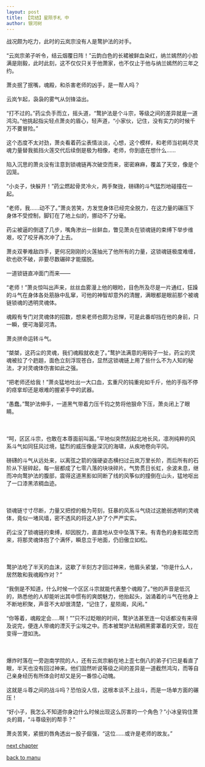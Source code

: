 ```yaml
---
layout: post
title: 【完结】星陨手札 中
author: 银河树
---
```




战况颇为吃力，此时的云岚宗没有人是鹜护法的对手。<br><br>“云岚宗弟子听令，结云烟覆日阵！”云韵白色的长裙被鲜血染红，纳兰嫣然的小脸满是刚毅，此时此刻，这不仅仅只关于他萧家，也不仅止于他与纳兰嫣然的三年之约。<br><br>萧炎抿了抿嘴，魂殿，和杀害老师的凶手，是一帮人吗？<br><br>云岚乍起，袅袅的雾气从剑锋溢出。<br><br>“打不过的。”药尘负手而立，摇头道，“鹜护法是个斗宗，等级之间的差异就是一道鸿沟。”他挑起指尖轻点萧炎的眉心，轻声道，“小家伙，记住，没有实力的时候千万不要冒险。”<br><br>这个态度不太对劲，萧炎看着药尘表情淡淡，心想，这个模样，和老师当初耗尽灵魂力量替我抵挡火莲交代后续倒是极为相像，老师，你到底在想什么……<br><br>陷入沉思的萧炎没有注意到锁魂链再次破空而来，密密麻麻，覆盖了天空，像是个囚笼。<br><br>“小炎子，快躲开！”药尘燃起骨灵冷火，两手聚拢，磅礴的斗气猛烈地碰撞在一起。<br><br>“老师，我……动不了。”萧炎苦笑，方发觉身体已经完全脱力，在这力量的碾压下身体不受控制，脚钉在了地上似的，挪动不了分毫。<br><br>药尘被逼的倒退了几步，嘴角渗出一丝鲜血，瞥见萧炎在锁魂链的束缚下举步维艰，咬了咬牙再次冲了上去。<br><br>萧炎双拳难敌四手，更何况刚刚的火莲抽光了他所有的力量，这锁魂链极度难缠，砍也砍不破，非要尽数碾碎才能摆脱。<br><br>一道锁链直冲面门而来——<br><br>“老师！”萧炎惊叫出声来，丝丝血雾漫上他的眼睑，目色所及尽是一片通红，狂躁的斗气在身体各处筋脉中乱窜，可他的神智却意外的清醒，满眼都是眼前那个被魂链锁魂的透明灵魂体。<br><br>魂殿有专门对灵魂体的招数，想来老师也颇为忌惮，可是此番却挡在他的身前，只一瞬，便可海晏河清。<br><br>萧炎拼命运转斗气。<br><br>“桀桀，这药尘的灵魂，我们魂殿就收走了。”鹜护法满意的用钩子一扯，药尘的灵魂被拉了个趔趄，面色立刻浮现苍白，显然这锁魂链上用了些什么不为人知的秘法，才对灵魂体伤害如此之强。<br><br>“把老师还给我！”萧炎猛地吐出一大口血，玄重尺的钝重宛如千斤，他的手指不停的痉挛却还是艰难的握紧手中的武器。<br><br>“愚蠢。”鹜护法伸手，一道黑气带着力压千钧之势将他狠命下压，萧炎闭上了眼睛。<br><br><br><br>“呵，区区斗宗，也敢在本尊面前叫嚣。”平地似突然刮起北地长风，凛冽纯粹的风系斗气如同狂风过境，猛烈的威压像是深沉的海啸，从疾地卷向平冈。<br><br>磅礴的斗气从远处来，以离弦之箭的强硬姿态横扫过云岚万里长阶，而后所有的石阶从下层碎起，每一层都成了七零八落的块块碎片。气势贯日长虹，余波未息，继而冲向鹜护法的腹部，震得这道黑影如同断了线的风筝似的撞倒在山头，猛地呕出了一口漆黑浓稠血迹。<br><br><br><br>锁魂链寸寸尽断，力量又把控的极为苛刻，狂暴的风系斗气绕过这脆弱透明的灵魂体，竟似一堵风墙，密不透风的将这人护了个严严实实。<br><br>药尘没了锁魂链的束缚，却因脱力，直直地从空中坠落下来。有青色的身影踏空而来，将那灵魂体抱了个满怀，瞬息立于地面，仍旧傲立如松。<br><br><br><br>鹜护法呛了半天的血沫，这歇了半刻方才回过神来，他眉头紧皱，“你是什么人，居然敢和我魂殿作对？”<br><br>“我倒是不知道，什么时候一个区区斗宗就能代表整个魂殿了。”他的声音是低沉的，熟悉他的人却能听出其中惯有的爽朗魅力，他抬起头，汹涌着的斗气在他身上不断地积聚，声音不大却很清楚，“记住了，星陨阁，风闲。”<br><br>“你等着，魂殿定会.....啊！””只不过眨眼的时间，鹜护法甚至连一句话都没有来得及说完，便连人带魂的湮灭于尘埃之中。而本被鹫护法粘稠黑雾罩着的天空，现在变得一澄如洗。<br><br><br><br>爆炸时落在一旁迦南学院的人，还有云岚宗躺在地上歪七倒八的弟子们已是看直了眼，半天也没有回过神来。他们固然听说等级之间的差异是一道截然鸿沟，而等自己亲身经历有所体会时却又是另一番惊心动魄。<br><br>这就是斗尊之间的战斗吗？恐怕没人信，这根本谈不上战斗，而是一场单方面的碾压！<br><br>“好小子，我怎么不知道你身边什么时候出现这么厉害的一个角色？”小冰皇钩住萧炎的肩，“斗尊级别的帮手？”<br><br>萧炎苦笑，紧抿的唇角透出一股子倔强，“这位……或许是老师的故友。”


[next chapter](https://allforyanchen.github.io/2020/07/19/post-33-chapter-3.html)

[back to manu](https://allforyanchen.github.io/2020/07/19/post-33.html)
